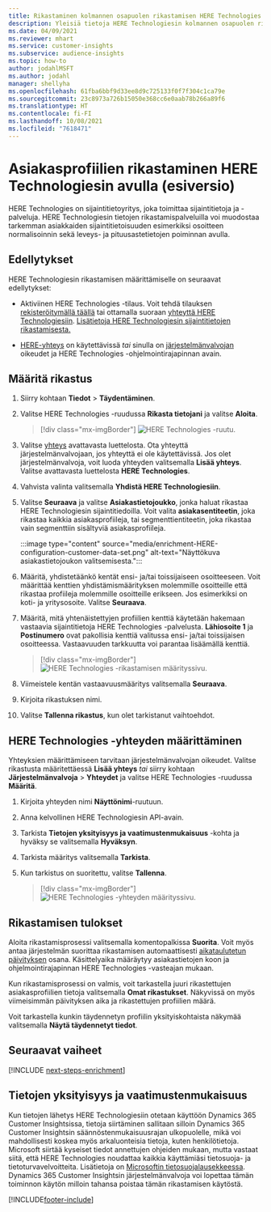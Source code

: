 ```yaml
---
title: Rikastaminen kolmannen osapuolen rikastamisen HERE Technologies -ratkaisun avulla
description: Yleisiä tietoja HERE Technologiesin kolmannen osapuolen rikastamisesta.
ms.date: 04/09/2021
ms.reviewer: mhart
ms.service: customer-insights
ms.subservice: audience-insights
ms.topic: how-to
author: jodahlMSFT
ms.author: jodahl
manager: shellyha
ms.openlocfilehash: 61fba6bbf9d33ee8d9c725133f0f7f304c1ca79e
ms.sourcegitcommit: 23c8973a726b15050e368cc6e0aab78b266a89f6
ms.translationtype: HT
ms.contentlocale: fi-FI
ms.lasthandoff: 10/08/2021
ms.locfileid: "7618471"
---
```

# <a name="enrichment-of-customer-profiles-with-here-technologies-preview"></a>Asiakasprofiilien rikastaminen HERE Technologiesin avulla (esiversio)

HERE Technologies on sijaintitietoyritys, joka toimittaa sijaintitietoja ja -palveluja. HERE Technologiesin tietojen rikastamispalveluilla voi muodostaa tarkemman asiakkaiden sijaintitietoisuuden esimerkiksi osoitteen normalisoinnin sekä leveys- ja pituusastetietojen poiminnan avulla.

## <a name="prerequisites"></a>Edellytykset

HERE Technologiesin rikastamisen määrittämiselle on seuraavat edellytykset:

- Aktiviinen HERE Technologies -tilaus. Voit tehdä tilauksen [rekisteröitymällä täällä](https://developer.here.com/sign-up?utm_medium=referral&utm_source=Microsoft-Dynamics-CI&create=Freemium-Basic) tai ottamalla suoraan [yhteyttä HERE Technologiesiin](https://developer.here.com/help?utm_medium=referral&utm_source=Microsoft-Dynamics-CI#how-can-we-help-you). [Lisätietoja HERE Technologiesin sijaintitietojen rikastamisesta.](https://developer.here.com/location-enrichment?cid=Dev-MicrosoftDynamics-DB-0-Dev-&utm_source=MicrosoftDynamics&utm_medium=referral&utm_campaign=Online_Dev_ReferralMicrosoft)

- [HERE-yhteys](connections.md) on käytettävissä *tai* sinulla on [järjestelmänvalvojan](permissions.md#administrator) oikeudet ja HERE Technologies -ohjelmointirajapinnan avain.

## <a name="configure-the-enrichment"></a>Määritä rikastus

1. Siirry kohtaan **Tiedot** > **Täydentäminen**. 

1. Valitse HERE Technologies -ruudussa **Rikasta tietojani** ja valitse **Aloita**.

   > [!div class="mx-imgBorder"]
   > ![HERE Technologies -ruutu.](media/HERE-tile.png "HERE Technologies -ruutu")

1. Valitse [yhteys](connections.md) avattavasta luettelosta. Ota yhteyttä järjestelmänvalvojaan, jos yhteyttä ei ole käytettävissä. Jos olet järjestelmänvalvoja, voit luoda yhteyden valitsemalla **Lisää yhteys**. Valitse avattavasta luettelosta **HERE Technologies**. 

1. Vahvista valinta valitsemalla **Yhdistä HERE Technologiesiin**.

1.  Valitse **Seuraava** ja valitse **Asiakastietojoukko**, jonka haluat rikastaa HERE Technologiesin sijaintitiedoilla. Voit valita **asiakasentiteetin**, joka rikastaa kaikkia asiakasprofiileja, tai segmenttientiteetin, joka rikastaa vain segmenttiin sisältyviä asiakasprofiileja.

    :::image type="content" source="media/enrichment-HERE-configuration-customer-data-set.png" alt-text="Näyttökuva asiakastietojoukon valitsemisesta.":::

1. Määritä, yhdistetäänkö kentät ensi- ja/tai toissijaiseen osoitteeseen. Voit määrittää kenttien yhdistämismäärityksen molemmille osoitteille että rikastaa profiileja molemmille osoitteille erikseen. Jos esimerkiksi on koti- ja yritysosoite. Valitse **Seuraava**.

1. Määritä, mitä yhtenäistettyjen profiilien kenttiä käytetään hakemaan vastaavia sijaintitietoja HERE Technologies -palvelusta. **Lähiosoite 1** ja **Postinumero** ovat pakollisia kenttiä valitussa ensi- ja/tai toissijaisen osoitteessa. Vastaavuuden tarkkuutta voi parantaa lisäämällä kenttiä.

   > [!div class="mx-imgBorder"]
   > ![HERE Technologies -rikastamisen määrityssivu.](media/enrichment-HERE-configuration.png "HERE Technologies -rikastamisen määrityssivu")

1. Viimeistele kentän vastaavuusmääritys valitsemalla **Seuraava**.

1. Kirjoita rikastuksen nimi. 

1. Valitse **Tallenna rikastus**, kun olet tarkistanut vaihtoehdot.

## <a name="configure-the-connection-for-here-technologies"></a>HERE Technologies -yhteyden määrittäminen 

Yhteyksien määrittämiseen tarvitaan järjestelmänvalvojan oikeudet. Valitse rikastusta määritettäessä **Lisää yhteys** *tai* siirry kohtaan **Järjestelmänvalvoja** > **Yhteydet** ja valitse HERE Technologies -ruudussa **Määritä**.

1. Kirjoita yhteyden nimi **Näyttönimi**-ruutuun.

1. Anna kelvollinen HERE Technologiesin API-avain.

1. Tarkista **Tietojen yksityisyys ja vaatimustenmukaisuus** -kohta ja hyväksy se valitsemalla **Hyväksyn**.

1. Tarkista määritys valitsemalla **Tarkista**.

1. Kun tarkistus on suoritettu, valitse **Tallenna**.

   > [!div class="mx-imgBorder"]
   > ![HERE Technologies -yhteyden määrityssivu.](media/enrichment-HERE-connection.png "HERE Technologies -yhteyden määrityssivu")

## <a name="enrichment-results"></a>Rikastamisen tulokset

Aloita rikastamisprosessi valitsemalla komentopalkissa **Suorita**. Voit myös antaa järjestelmän suorittaa rikastamisen automaattisesti [aikataulutetun päivityksen](system.md#schedule-tab) osana. Käsittelyaika määräytyy asiakastietojen koon ja ohjelmointirajapinnan HERE Technologies -vasteajan mukaan.

Kun rikastamisprosessi on valmis, voit tarkastella juuri rikastettujen asiakasprofiilien tietoja valitsemalla **Omat rikastukset**. Näkyvissä on myös viimeisimmän päivityksen aika ja rikastettujen profiilien määrä.

Voit tarkastella kunkin täydennetyn profiilin yksityiskohtaista näkymää valitsemalla **Näytä täydennetyt tiedot**.

## <a name="next-steps"></a>Seuraavat vaiheet

[!INCLUDE [next-steps-enrichment](../includes/next-steps-enrichment.md)]

## <a name="data-privacy-and-compliance"></a>Tietojen yksityisyys ja vaatimustenmukaisuus

Kun tietojen lähetys HERE Technologiesiin otetaan käyttöön Dynamics 365 Customer Insightsissa, tietoja siirtäminen sallitaan silloin Dynamics 365 Customer Insightsin säännöstenmukaisuusrajan ulkopuolelle, mikä voi mahdollisesti koskea myös arkaluonteisia tietoja, kuten henkilötietoja. Microsoft siirtää kyseiset tiedot annettujen ohjeiden mukaan, mutta vastaat siitä, että HERE Technologies noudattaa kaikkia käyttämiäsi tietosuoja- ja tietoturvavelvoitteita. Lisätietoja on [Microsoftin tietosuojalausekkeessa](https://go.microsoft.com/fwlink/?linkid=396732).
Dynamics 365 Customer Insightsin järjestelmänvalvoja voi lopettaa tämän toiminnon käytön milloin tahansa poistaa tämän rikastamisen käytöstä.


[!INCLUDE[footer-include](../includes/footer-banner.md)]
